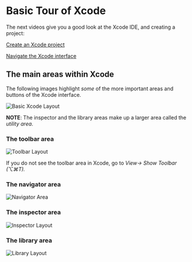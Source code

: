 # Basic Tour of Xcode

The next videos give you a good look at the Xcode IDE, and creating a project:

[Create an Xcode project <Badge text='Linkedin Learning'/>](https://www.linkedin.com/learning/ios-13-development-essential-training-1-fundamentals-ui-and-architecture/create-an-xcode-project?u=2199673)

[Navigate the Xcode interface <Badge text='Linkedin Learning'/>](https://www.linkedin.com/learning/ios-13-development-essential-training-1-fundamentals-ui-and-architecture/navigate-the-xcode-interface?u=2199673)

## The main areas within Xcode

The following images highlight *some* of the more important areas and buttons of the Xcode interface.

![Basic Xcode Layout](/F2020/assets/img/BasicXcodeLayout.png)

**NOTE**:  The inspector and the library areas make up a larger area called the *utility area*.

### The toolbar area

 ![Toolbar Layout](/F2020/assets/img/toolbarDetails.png)

 If you do not see the toolbar area in Xcode, go to *View-> Show Toolbar (⌥⌘T).*

### The navigator area

 ![Navigator Area](/F2020/assets/img/navigatorDetails.png)

### The inspector area

  ![Inspector Layout](/F2020/assets/img/inspectorDetails.png)

### The library area

 ![Library Layout](/F2020/assets/img/libraryDetails.png)
